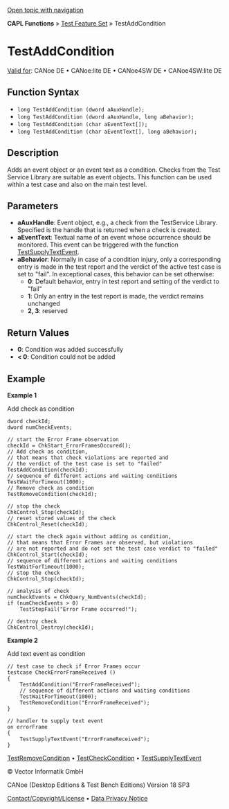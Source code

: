 [Open topic with navigation](../../../../../CANoeDEFamily.htm#Topics/CAPLFunctions/Test/Functions/CAPLfunctionTestAddCondition.md)

**CAPL Functions** » [Test Feature Set](../CAPLfunctionsTFSOverview.md) » TestAddCondition

# TestAddCondition

[Valid for](../../../Shared/FeatureAvailability.md): CANoe DE • CANoe:lite DE • CANoe4SW DE • CANoe4SW:lite DE

## Function Syntax

- `long TestAddCondition (dword aAuxHandle);`
- `long TestAddCondition (dword aAuxHandle, long aBehavior);`
- `long TestAddCondition (char aEventText[]);`
- `long TestAddCondition (char aEventText[], long aBehavior);`

## Description

Adds an event object or an event text as a condition. Checks from the Test Service Library are suitable as event objects. This function can be used within a test case and also on the main test level.

## Parameters

- **aAuxHandle**: Event object, e.g., a check from the TestService Library. Specified is the handle that is returned when a check is created.
- **aEventText**: Textual name of an event whose occurrence should be monitored. This event can be triggered with the function [TestSupplyTextEvent](CAPLfunctionTestSupplyTextEvent.md).
- **aBehavior**: Normally in case of a condition injury, only a corresponding entry is made in the test report and the verdict of the active test case is set to "fail". In exceptional cases, this behavior can be set otherwise:
  - **0**: Default behavior, entry in test report and setting of the verdict to "fail"
  - **1**: Only an entry in the test report is made, the verdict remains unchanged
  - **2, 3**: reserved

## Return Values

- **0**: Condition was added successfully
- **< 0**: Condition could not be added

## Example

**Example 1**

Add check as condition

```plaintext
dword checkId;
dword numCheckEvents;

// start the Error Frame observation
checkId = ChkStart_ErrorFramesOccured();
// Add check as condition,
// that means that check violations are reported and
// the verdict of the test case is set to "failed"
TestAddCondition(checkId);
// sequence of different actions and waiting conditions
TestWaitForTimeout(1000);
// Remove check as condition
TestRemoveCondition(checkId);

// stop the check
ChkControl_Stop(checkId);
// reset stored values of the check
ChkControl_Reset(checkId);

// start the check again without adding as condition,
// that means that Error Frames are observed, but violations
// are not reported and do not set the test case verdict to "failed"
ChkControl_Start(checkId);
// sequence of different actions and waiting conditions
TestWaitForTimeout(1000);
// stop the check
ChkControl_Stop(checkId);

// analysis of check
numCheckEvents = ChkQuery_NumEvents(checkId);
if (numCheckEvents > 0)
    TestStepFail("Error Frame occurred!");

// destroy check
ChkControl_Destroy(checkId);
```

**Example 2**

Add text event as condition

```plaintext
// test case to check if Error Frames occur
testcase CheckErrorFrameReceived ()
{
    TestAddCondition("ErrorFrameReceived");
    // sequence of different actions and waiting conditions
    TestWaitForTimeout(1000);
    TestRemoveCondition("ErrorFrameReceived");
}

// handler to supply text event
on errorFrame
{
    TestSupplyTextEvent("ErrorFrameReceived");
}
```

[TestRemoveCondition](CAPLfunctionTestRemoveCondition.md) • [TestCheckCondition](CAPLfunctionTestCheckCondition.md) • [TestSupplyTextEvent](CAPLfunctionTestSupplyTextEvent.md)

© Vector Informatik GmbH

CANoe (Desktop Editions & Test Bench Editions) Version 18 SP3

[Contact/Copyright/License](../../../Shared/ContactCopyrightLicense.md) • [Data Privacy Notice](https://www.vector.com/int/en/company/get-info/privacy-policy/)